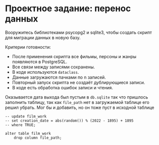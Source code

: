 # Проектное задание: перенос данных

Вооружитесь библиотеками psycopg2 и sqlite3, чтобы создать скрипт для миграции данных в новую базу.

Критерии готовности:

- После применения скрипта все фильмы, персоны и жанры появляются в PostgreSQL.
- Все связи между записями сохранены.
- В коде используются `dataclass`.
- Данные загружаются пачками по n записей.
- Повторный запуск скрипта не создаёт дублирующиеся записи.
- В коде есть обработка ошибок записи и чтения.

Оказывается дата выхода был пустым в `db.sqlite` так что
пришлось заполнить таблицу, так как `file_path`
нет в загружаемой таблице его решил убрать. Мог бы и
добавить, но он тоже пуст в исходной таблице

```sqlite
-- update film_work
-- set creation_date = abs(random()) % (2022 - 1895) + 1895
-- where TRUE;

alter table film_work
    drop column file_path;
```